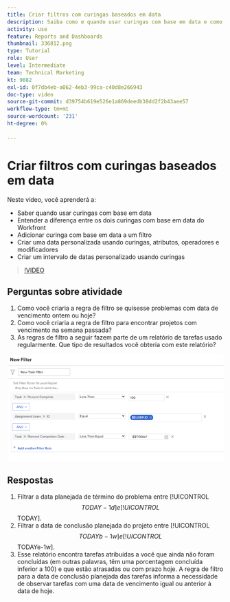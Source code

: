 ```yaml
---
title: Criar filtros com curingas baseados em data
description: Saiba como e quando usar curingas com base em data e como criar um filtro com base na data atual.
activity: use
feature: Reports and Dashboards
thumbnail: 336812.png
type: Tutorial
role: User
level: Intermediate
team: Technical Marketing
kt: 9082
exl-id: 0f7db4eb-a062-4eb3-99ca-c40d8e266943
doc-type: video
source-git-commit: d39754b619e526e1a869deedb38dd2f2b43aee57
workflow-type: tm+mt
source-wordcount: '231'
ht-degree: 0%

---
```


# Criar filtros com curingas baseados em data

Neste vídeo, você aprenderá a:

* Saber quando usar curingas com base em data
* Entender a diferença entre os dois curingas com base em data do Workfront
* Adicionar curinga com base em data a um filtro
* Criar uma data personalizada usando curingas, atributos, operadores e modificadores
* Criar um intervalo de datas personalizado usando curingas

>[!VIDEO](https://video.tv.adobe.com/v/336812/?quality=12)

## Perguntas sobre atividade

1. Como você criaria a regra de filtro se quisesse problemas com data de vencimento ontem ou hoje?
1. Como você criaria a regra de filtro para encontrar projetos com vencimento na semana passada?
1. As regras de filtro a seguir fazem parte de um relatório de tarefas usado regularmente. Que tipo de resultados você obteria com este relatório?

![Uma imagem da tela para criar um filtro de tarefa com um curinga baseado em data](assets/date-wildcard-answer-1.png)

## Respostas

1. Filtrar a data planejada de término do problema entre [!UICONTROL $$TODAY-1d] e [!UICONTROL $$TODAY].
1. Filtrar a data de conclusão planejada do projeto entre [!UICONTROL $$TODAYb-1w] e [!UICONTROL $$TODAYe-1w].
1. Esse relatório encontra tarefas atribuídas a você que ainda não foram concluídas (em outras palavras, têm uma porcentagem concluída inferior a 100) e que estão atrasadas ou com prazo hoje. A regra de filtro para a data de conclusão planejada das tarefas informa a necessidade de observar tarefas com uma data de vencimento igual ou anterior à data de hoje.
